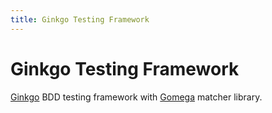```yaml
---
title: Ginkgo Testing Framework
---
```


# Ginkgo Testing Framework

[Ginkgo](http://onsi.github.io/ginkgo/) BDD testing framework with [Gomega](http://onsi.github.io/gomega/) matcher library.

